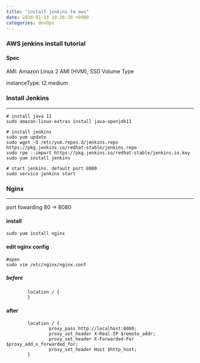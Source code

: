 ```yaml
---
title: "install jenkins to aws"
date: 2020-01-13 10:26:28 +0900
categories: devOps
---
```


### AWS jenkins install tutorial 

#### Spec 
AMI:            Amazon Linux 2 AMI (HVM), SSD Volume Type

instanceType:   t2.medium

### Install Jenkins 
---

```
# install java 11 
sudo amazon-linux-extras install java-openjdk11

# install jenkins 
sudo yum update
sudo wget -O /etc/yum.repos.d/jenkins.repo https://pkg.jenkins.io/redhat-stable/jenkins.repo
sudo rpm --import https://pkg.jenkins.io/redhat-stable/jenkins.io.key
sudo yum install jenkins

# start jenkins. default port 8080
sudo service jenkins start
```

### Nginx 
---
port fowarding 80 -> 8080

#### install 
```
sudo yum install nginx
```

#### edit nginx config
```
#open 
sudo vim /etc/nginx/nginx.conf
```
##### before 
```
        location / {
        }
```
#### after 
```
        location / {
                proxy_pass http://localhost:8080;
                proxy_set_header X-Real-IP $remote_addr;
                proxy_set_header X-Forwarded-For $proxy_add_x_forwarded_for;
                proxy_set_header Host $http_host;
        }
```


